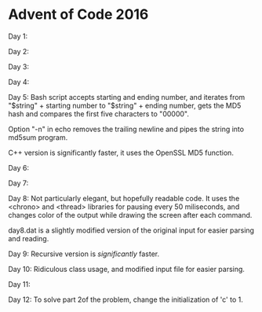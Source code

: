 # Advent of Code 2016

Day 1:

Day 2:

Day 3:

Day 4:

Day 5:
Bash script accepts starting and ending number, and iterates from "$string" + starting number to "$string" + ending number, gets the MD5 hash and compares the first five characters to "00000". 

Option "-n" in echo removes the trailing newline and pipes the string into md5sum program. 

C++ version is significantly faster, it uses the OpenSSL MD5 function.

Day 6:

Day 7:

Day 8:
Not particularly elegant, but hopefully readable code. It uses the \<chrono\> and \<thread\> libraries for pausing every 50 miliseconds, and changes color of the output while drawing the screen after each command. 

day8.dat is a slightly modified version of the original input for easier parsing and reading. 

Day 9:
Recursive version is _significantly_ faster.

Day 10:
Ridiculous class usage, and modified input file for easier parsing. 

Day 11:

Day 12:
To solve part 2of the problem, change the initialization of 'c' to 1.
